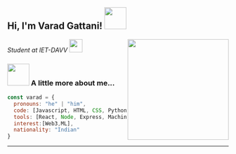 <h2> Hi, I'm Varad Gattani! <img src="https://media.giphy.com/media/5Lmn42BCOy99RaGRP7/giphy.gif" width="50"></h2>
<img align='right' src="https://media.giphy.com/media/YRMb6dd7zprS00JdGZ/giphy.gif" width="230">
<p><em>Student at IET-DAVV <img src="https://media.giphy.com/media/WUlplcMpOCEmTGBtBW/giphy.gif" width="30"> 
</em></p>


### <img src="https://media.giphy.com/media/VgCDAzcKvsR6OM0uWg/giphy.gif" width="50"> A little more about me...  

```javascript
const varad = {
  pronouns: "he" | "him",
  code: [Javascript, HTML, CSS, Python,C++],
  tools: [React, Node, Express, Machine Learning],
  interest:[Web3,ML],
  nationality: "Indian"
}
```

---
